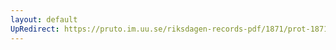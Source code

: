 ```yaml
---
layout: default
UpRedirect: https://pruto.im.uu.se/riksdagen-records-pdf/1871/prot-1871--fk--320/prot-1871--fk--320_015.pdf
---
```

